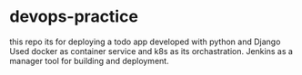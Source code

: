 # devops-practice
this repo its for deploying a todo app developed with python and Django
Used docker as container service and k8s as its orchastration.
Jenkins as a manager tool for building and deployment.
